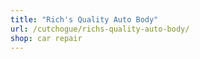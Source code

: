```yaml
---
title: "Rich's Quality Auto Body"
url: /cutchogue/richs-quality-auto-body/
shop: car repair
---
```

